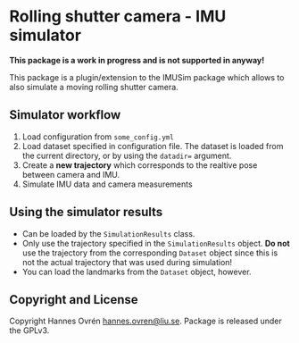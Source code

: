 # Rolling shutter camera - IMU simulator

**This package is a work in progress and is not supported in anyway!**

This package is a plugin/extension to the IMUSim package which allows to also
simulate a moving rolling shutter camera.

## Simulator workflow
1. Load configuration from `some_config.yml`
1. Load dataset specified in configuration file.
   The dataset is loaded from the current directory, or by using the `datadir=` argument.
1. Create a **new trajectory** which corresponds to the realtive pose between camera and IMU.
1. Simulate IMU data and camera measurements

## Using the simulator results
- Can be loaded by the `SimulationResults` class.
- Only use the trajectory specified in the `SimulationResults` object. 
  **Do not** use the trajectory from the corresponding `Dataset` object since this is not the
   actual trajectory that was used during simulation!
- You can load the landmarks from the `Dataset` object, however.

## Copyright and License
Copyright Hannes Ovrén <hannes.ovren@liu.se>.
Package is released under the GPLv3.
